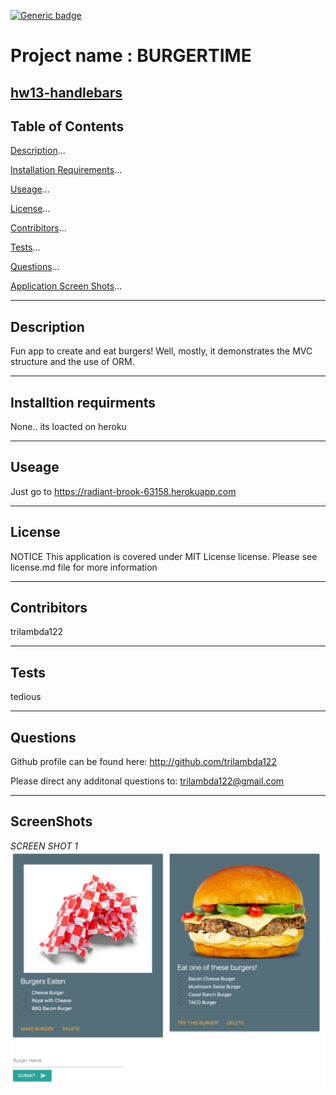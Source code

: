 
    
[![Generic badge](https://img.shields.io/static/v1?label=license&message=MIT%20License&color=green&style=for-the-badge)](https://shields.io/) 
# Project name : BURGERTIME

[hw13-handlebars](https://github.com/trilambda122/hw13-handlebars)
---
## Table of Contents

[Description](#description)...

[Installation Requirements](#installtion-requirments)...

[Useage](#useage)...

[License](#License)...

[Contribitors](#Contribitors)...

[Tests](#Tests)...

[Questions](#Questions)...

[Application Screen Shots](#ScreenShots)...

---
## Description
Fun app to create and eat burgers! Well, mostly, it demonstrates the MVC structure and the use of ORM. 


---

## Installtion requirments
None.. its loacted on heroku

---
## Useage
Just go to https://radiant-brook-63158.herokuapp.com

---
## License
NOTICE This application is covered under MIT License license.
Please see license.md file for more information 

---
## Contribitors 

trilambda122

---
## Tests
tedious 

---
## Questions

Github profile can be found here:  http://github.com/trilambda122

Please direct any additonal questions to: trilambda122@gmail.com

---
## ScreenShots

*SCREEN SHOT 1*![screenshot](screenshots/BurgerApp.png)




